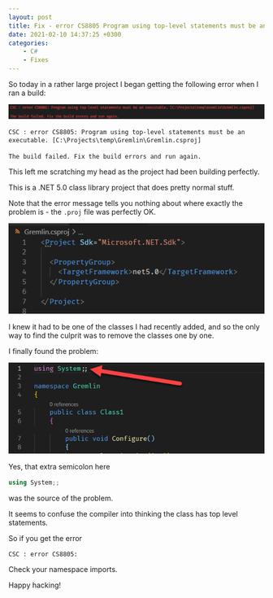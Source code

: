 ```yaml
---
layout: post
title: Fix - error CS8805 Program using top-level statements must be an executable
date: 2021-02-10 14:37:25 +0300
categories:
    - C#
    - Fixes
---
```

So today in a rather large project I began getting the following error when I ran a build:

![](../images/2021/02/TopLevelError.png)

```plaintext
CSC : error CS8805: Program using top-level statements must be an executable. [C:\Projects\temp\Gremlin\Gremlin.csproj]

The build failed. Fix the build errors and run again.
```

This left me scratching my head as the project had been building perfectly.

This is a .NET 5.0 class library project that does pretty normal stuff.

Note that the error message tells you nothing about where exactly the problem is - the `.proj` file was perfectly OK.

![](../images/2021/02/Project.png)

I knew it had to be one of the classes I had recently added, and so the only way to find the culprit was to remove the classes one by one.

I finally found the problem:

![](../images/2021/02/CodeError.png)

Yes, that extra semicolon here

```csharp
using System;;
```

was the source of the problem.

It seems to confuse the compiler into thinking the class has top level statements.

So if you get the error 

```plaintext
CSC : error CS8805:
```

Check your namespace imports.

Happy hacking!